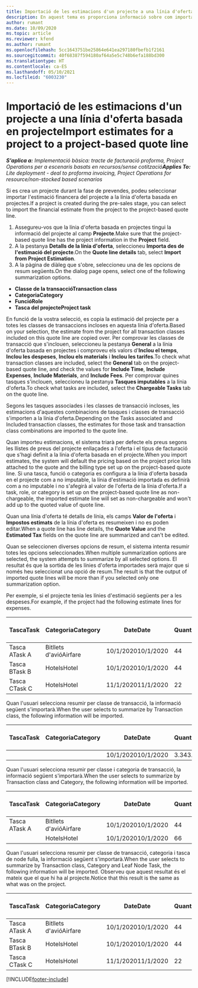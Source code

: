 ```yaml
---
title: Importació de les estimacions d'un projecte a una línia d'oferta basada en projecte (bàsic)
description: En aquest tema es proporciona informació sobre com importar estimacions d'un projecte a una línia d'oferta.
author: rumant
ms.date: 10/09/2020
ms.topic: article
ms.reviewer: kfend
ms.author: rumant
ms.openlocfilehash: 5cc1643751be25864e641ea297180fbefb1f2161
ms.sourcegitcommit: 40f68387f594180af64a5e5c748b6efa188bd300
ms.translationtype: HT
ms.contentlocale: ca-ES
ms.lasthandoff: 05/10/2021
ms.locfileid: "6003230"
---
```

# <a name="import-estimates-for-a-project-to-a-project-based-quote-line"></a><span data-ttu-id="3c771-103">Importació de les estimacions d'un projecte a una línia d'oferta basada en projecte</span><span class="sxs-lookup"><span data-stu-id="3c771-103">Import estimates for a project to a project-based quote line</span></span> 

<span data-ttu-id="3c771-104">_**S'aplica a:** Implementació bàsica: tracte de facturació proforma, Project Operations per a escenaris basats en recursos/sense cotització_</span><span class="sxs-lookup"><span data-stu-id="3c771-104">_**Applies To:** Lite deployment - deal to proforma invoicing, Project Operations for resource/non-stocked based scenarios_</span></span>

<span data-ttu-id="3c771-105">Si es crea un projecte durant la fase de prevendes, podeu seleccionar importar l'estimació financera del projecte a la línia d'oferta basada en projectes.</span><span class="sxs-lookup"><span data-stu-id="3c771-105">If a project is created during the pre-sales stage, you can select to import the financial estimate from the project to the project-based quote line.</span></span>

1. <span data-ttu-id="3c771-106">Assegureu-vos que la línia d'oferta basada en projectes tingui la informació del projecte al camp **Projecte**.</span><span class="sxs-lookup"><span data-stu-id="3c771-106">Make sure that the project-based quote line has the project information in the **Project** field.</span></span>
2. <span data-ttu-id="3c771-107">A la pestanya **Detalls de la línia d'oferta**, seleccioneu **Importa des de l'estimació del projecte**.</span><span class="sxs-lookup"><span data-stu-id="3c771-107">On the **Quote line details** tab, select **Import from Project Estimation**.</span></span>
3. <span data-ttu-id="3c771-108">A la pàgina de diàleg que s'obre, seleccioneu una de les opcions de resum següents.</span><span class="sxs-lookup"><span data-stu-id="3c771-108">On the dialog page opens, select one of the following summarization options.</span></span>

  - <span data-ttu-id="3c771-109">**Classe de la transacció**</span><span class="sxs-lookup"><span data-stu-id="3c771-109">**Transaction class**</span></span>
  - <span data-ttu-id="3c771-110">**Categoria**</span><span class="sxs-lookup"><span data-stu-id="3c771-110">**Category**</span></span>
  - <span data-ttu-id="3c771-111">**Funció**</span><span class="sxs-lookup"><span data-stu-id="3c771-111">**Role**</span></span> 
  - <span data-ttu-id="3c771-112">**Tasca del projecte**</span><span class="sxs-lookup"><span data-stu-id="3c771-112">**Project task**</span></span>

<span data-ttu-id="3c771-113">En funció de la vostra selecció, es copia la estimació del projecte per a totes les classes de transaccions incloses en aquesta línia d'oferta.</span><span class="sxs-lookup"><span data-stu-id="3c771-113">Based on your selection, the estimate from the project for all transaction classes included on this quote line are copied over.</span></span> <span data-ttu-id="3c771-114">Per comprovar les classes de transacció que s'inclouen, seleccioneu la pestanya **General** a la línia d'oferta basada en projectes i comproveu els valors d'**Inclou el temps**, **Inclou les despeses**, **Inclou els materials** i **Inclou les tarifes**.</span><span class="sxs-lookup"><span data-stu-id="3c771-114">To check what transaction classes are included, select the **General** tab on the project-based quote line, and check the values for **Include Time**, **Include Expenses**, **Include Materials**, and **Include Fees**.</span></span>  <span data-ttu-id="3c771-115">Per comprovar quines tasques s'inclouen, seleccioneu la pestanya **Tasques imputables** a la línia d'oferta.</span><span class="sxs-lookup"><span data-stu-id="3c771-115">To check what tasks are included, select the **Chargeable Tasks** tab on the quote line.</span></span>

<span data-ttu-id="3c771-116">Segons les tasques associades i les classes de transacció incloses, les estimacions d'aquestes combinacions de tasques i classes de transacció s'importen a la línia d'oferta.</span><span class="sxs-lookup"><span data-stu-id="3c771-116">Depending on the Tasks associated and Included transaction classes, the estimates for those task and transaction class combinations are imported to the quote line.</span></span>

<span data-ttu-id="3c771-117">Quan importeu estimacions, el sistema triarà per defecte els preus segons les llistes de preus del projecte enllaçades a l'oferta i el tipus de facturació que s'hagi definit a la línia d'oferta basada en el projecte.</span><span class="sxs-lookup"><span data-stu-id="3c771-117">When you import estimates, the system will default the pricing based on the project price lists attached to the quote and the billing type set up on the project-based quote line.</span></span> <span data-ttu-id="3c771-118">Si una tasca, funció o categoria es configura a la línia d'oferta basada en el projecte com a no imputable, la línia d'estimació importada es definirà com a no imputable i no s'afegirà al valor de l'oferta de la línia d'oferta.</span><span class="sxs-lookup"><span data-stu-id="3c771-118">If a task, role, or category is set up on the project-based quote line as non-chargeable, the imported estimate line will set as non-chargeable and won't add up to the quoted value of quote line.</span></span>

<span data-ttu-id="3c771-119">Quan una línia d'oferta té detalls de línia, els camps **Valor de l'oferta** i **Impostos estimats** de la línia d'oferta es resumeixen i no es poden editar.</span><span class="sxs-lookup"><span data-stu-id="3c771-119">When a quote line has line details, the **Quote Value** and the **Estimated Tax** fields on the quote line are summarized and can't be edited.</span></span>

<span data-ttu-id="3c771-120">Quan se seleccionen diverses opcions de resum, el sistema intenta resumir totes les opcions seleccionades.</span><span class="sxs-lookup"><span data-stu-id="3c771-120">When multiple summarization options are selected, the system attempts to summarize by all selected options.</span></span> <span data-ttu-id="3c771-121">El resultat és que la sortida de les línies d'oferta importades serà major que si només heu seleccionat una opció de resum.</span><span class="sxs-lookup"><span data-stu-id="3c771-121">The result is that the output of imported quote lines will be more than if you selected only one summarization option.</span></span>

<span data-ttu-id="3c771-122">Per exemple, si el projecte tenia les línies d'estimació següents per a les despeses.</span><span class="sxs-lookup"><span data-stu-id="3c771-122">For example, if the project had the following estimate lines for expenses.</span></span>

| <span data-ttu-id="3c771-123">Tasca</span><span class="sxs-lookup"><span data-stu-id="3c771-123">Task</span></span> | <span data-ttu-id="3c771-124">Categoria</span><span class="sxs-lookup"><span data-stu-id="3c771-124">Category</span></span> | <span data-ttu-id="3c771-125">Date</span><span class="sxs-lookup"><span data-stu-id="3c771-125">Date</span></span> | <span data-ttu-id="3c771-126">Quantitat</span><span class="sxs-lookup"><span data-stu-id="3c771-126">Quantity</span></span> | <span data-ttu-id="3c771-127">Preu per unitat</span><span class="sxs-lookup"><span data-stu-id="3c771-127">Unit price</span></span> | <span data-ttu-id="3c771-128">Import</span><span class="sxs-lookup"><span data-stu-id="3c771-128">Amount</span></span> |
| --- | --- | --- | --- | --- | --- |
| <span data-ttu-id="3c771-129">Tasca A</span><span class="sxs-lookup"><span data-stu-id="3c771-129">Task A</span></span> | <span data-ttu-id="3c771-130">Bitllets d'avió</span><span class="sxs-lookup"><span data-stu-id="3c771-130">Airfare</span></span> | <span data-ttu-id="3c771-131">10/1/2020</span><span class="sxs-lookup"><span data-stu-id="3c771-131">10/1/2020</span></span> | <span data-ttu-id="3c771-132">4</span><span class="sxs-lookup"><span data-stu-id="3c771-132">4</span></span> | <span data-ttu-id="3c771-133">400</span><span class="sxs-lookup"><span data-stu-id="3c771-133">400</span></span> | <span data-ttu-id="3c771-134">1600</span><span class="sxs-lookup"><span data-stu-id="3c771-134">1600</span></span> |
| <span data-ttu-id="3c771-135">Tasca B</span><span class="sxs-lookup"><span data-stu-id="3c771-135">Task B</span></span> | <span data-ttu-id="3c771-136">Hotels</span><span class="sxs-lookup"><span data-stu-id="3c771-136">Hotel</span></span> | <span data-ttu-id="3c771-137">10/1/2020</span><span class="sxs-lookup"><span data-stu-id="3c771-137">10/1/2020</span></span> | <span data-ttu-id="3c771-138">4</span><span class="sxs-lookup"><span data-stu-id="3c771-138">4</span></span> | <span data-ttu-id="3c771-139">200</span><span class="sxs-lookup"><span data-stu-id="3c771-139">200</span></span> | <span data-ttu-id="3c771-140">800</span><span class="sxs-lookup"><span data-stu-id="3c771-140">800</span></span> |
| <span data-ttu-id="3c771-141">Tasca C</span><span class="sxs-lookup"><span data-stu-id="3c771-141">Task C</span></span> | <span data-ttu-id="3c771-142">Hotels</span><span class="sxs-lookup"><span data-stu-id="3c771-142">Hotel</span></span> | <span data-ttu-id="3c771-143">11/1/2020</span><span class="sxs-lookup"><span data-stu-id="3c771-143">11/1/2020</span></span> | <span data-ttu-id="3c771-144">2</span><span class="sxs-lookup"><span data-stu-id="3c771-144">2</span></span> | <span data-ttu-id="3c771-145">200</span><span class="sxs-lookup"><span data-stu-id="3c771-145">200</span></span> | <span data-ttu-id="3c771-146">400</span><span class="sxs-lookup"><span data-stu-id="3c771-146">400</span></span> |

<span data-ttu-id="3c771-147">Quan l'usuari selecciona resumir per classe de transacció, la informació següent s'importarà.</span><span class="sxs-lookup"><span data-stu-id="3c771-147">When the user selects to summarize by Transaction class, the following information will be imported.</span></span>

| <span data-ttu-id="3c771-148">Tasca</span><span class="sxs-lookup"><span data-stu-id="3c771-148">Task</span></span> | <span data-ttu-id="3c771-149">Categoria</span><span class="sxs-lookup"><span data-stu-id="3c771-149">Category</span></span> | <span data-ttu-id="3c771-150">Date</span><span class="sxs-lookup"><span data-stu-id="3c771-150">Date</span></span> | <span data-ttu-id="3c771-151">Quantitat</span><span class="sxs-lookup"><span data-stu-id="3c771-151">Quantity</span></span> | <span data-ttu-id="3c771-152">Preu per unitat</span><span class="sxs-lookup"><span data-stu-id="3c771-152">Unit price</span></span> | <span data-ttu-id="3c771-153">Import</span><span class="sxs-lookup"><span data-stu-id="3c771-153">Amount</span></span> |
| --- | --- | --- | --- | --- | --- |
|||<span data-ttu-id="3c771-154">10/1/2020</span><span class="sxs-lookup"><span data-stu-id="3c771-154">10/1/2020</span></span> | <span data-ttu-id="3c771-155">3.34</span><span class="sxs-lookup"><span data-stu-id="3c771-155">3.34</span></span> | <span data-ttu-id="3c771-156">840</span><span class="sxs-lookup"><span data-stu-id="3c771-156">840</span></span> | <span data-ttu-id="3c771-157">2800</span><span class="sxs-lookup"><span data-stu-id="3c771-157">2800</span></span> |

<span data-ttu-id="3c771-158">Quan l'usuari selecciona resumir per classe i categoria de transacció, la informació següent s'importarà.</span><span class="sxs-lookup"><span data-stu-id="3c771-158">When the user selects to summarize by Transaction class and Category, the following information will be imported.</span></span>

| <span data-ttu-id="3c771-159">Tasca</span><span class="sxs-lookup"><span data-stu-id="3c771-159">Task</span></span> | <span data-ttu-id="3c771-160">Categoria</span><span class="sxs-lookup"><span data-stu-id="3c771-160">Category</span></span> | <span data-ttu-id="3c771-161">Date</span><span class="sxs-lookup"><span data-stu-id="3c771-161">Date</span></span> | <span data-ttu-id="3c771-162">Quantitat</span><span class="sxs-lookup"><span data-stu-id="3c771-162">Quantity</span></span> | <span data-ttu-id="3c771-163">Preu per unitat</span><span class="sxs-lookup"><span data-stu-id="3c771-163">Unit price</span></span> | <span data-ttu-id="3c771-164">Import</span><span class="sxs-lookup"><span data-stu-id="3c771-164">Amount</span></span> |
| --- | --- | --- | --- | --- | --- |
| <span data-ttu-id="3c771-165">Tasca A</span><span class="sxs-lookup"><span data-stu-id="3c771-165">Task A</span></span> | <span data-ttu-id="3c771-166">Bitllets d'avió</span><span class="sxs-lookup"><span data-stu-id="3c771-166">Airfare</span></span> | <span data-ttu-id="3c771-167">10/1/2020</span><span class="sxs-lookup"><span data-stu-id="3c771-167">10/1/2020</span></span> | <span data-ttu-id="3c771-168">4</span><span class="sxs-lookup"><span data-stu-id="3c771-168">4</span></span> | <span data-ttu-id="3c771-169">400</span><span class="sxs-lookup"><span data-stu-id="3c771-169">400</span></span> | <span data-ttu-id="3c771-170">1600</span><span class="sxs-lookup"><span data-stu-id="3c771-170">1600</span></span> |
| | <span data-ttu-id="3c771-171">Hotels</span><span class="sxs-lookup"><span data-stu-id="3c771-171">Hotel</span></span> | <span data-ttu-id="3c771-172">10/1/2020</span><span class="sxs-lookup"><span data-stu-id="3c771-172">10/1/2020</span></span> | <span data-ttu-id="3c771-173">6</span><span class="sxs-lookup"><span data-stu-id="3c771-173">6</span></span> | <span data-ttu-id="3c771-174">200</span><span class="sxs-lookup"><span data-stu-id="3c771-174">200</span></span> | <span data-ttu-id="3c771-175">1200</span><span class="sxs-lookup"><span data-stu-id="3c771-175">1200</span></span> |

<span data-ttu-id="3c771-176">Quan l'usuari selecciona resumir per classe de transacció, categoria i tasca de node fulla, la informació següent s'importarà.</span><span class="sxs-lookup"><span data-stu-id="3c771-176">When the user selects to summarize by Transaction class, Category and Leaf Node Task, the following information will be imported.</span></span> <span data-ttu-id="3c771-177">Observeu que aquest resultat és el mateix que el que hi ha al projecte.</span><span class="sxs-lookup"><span data-stu-id="3c771-177">Notice that this result is the same as what was on the project.</span></span>

| <span data-ttu-id="3c771-178">Tasca</span><span class="sxs-lookup"><span data-stu-id="3c771-178">Task</span></span> | <span data-ttu-id="3c771-179">Categoria</span><span class="sxs-lookup"><span data-stu-id="3c771-179">Category</span></span> | <span data-ttu-id="3c771-180">Date</span><span class="sxs-lookup"><span data-stu-id="3c771-180">Date</span></span> | <span data-ttu-id="3c771-181">Quantitat</span><span class="sxs-lookup"><span data-stu-id="3c771-181">Quantity</span></span> | <span data-ttu-id="3c771-182">Preu per unitat</span><span class="sxs-lookup"><span data-stu-id="3c771-182">Unit price</span></span> | <span data-ttu-id="3c771-183">Import</span><span class="sxs-lookup"><span data-stu-id="3c771-183">Amount</span></span> |
| --- | --- | --- | --- | --- | --- |
| <span data-ttu-id="3c771-184">Tasca A</span><span class="sxs-lookup"><span data-stu-id="3c771-184">Task A</span></span> | <span data-ttu-id="3c771-185">Bitllets d'avió</span><span class="sxs-lookup"><span data-stu-id="3c771-185">Airfare</span></span> | <span data-ttu-id="3c771-186">10/1/2020</span><span class="sxs-lookup"><span data-stu-id="3c771-186">10/1/2020</span></span> | <span data-ttu-id="3c771-187">4</span><span class="sxs-lookup"><span data-stu-id="3c771-187">4</span></span> | <span data-ttu-id="3c771-188">400</span><span class="sxs-lookup"><span data-stu-id="3c771-188">400</span></span> | <span data-ttu-id="3c771-189">1600</span><span class="sxs-lookup"><span data-stu-id="3c771-189">1600</span></span> |
| <span data-ttu-id="3c771-190">Tasca B</span><span class="sxs-lookup"><span data-stu-id="3c771-190">Task B</span></span> | <span data-ttu-id="3c771-191">Hotels</span><span class="sxs-lookup"><span data-stu-id="3c771-191">Hotel</span></span> | <span data-ttu-id="3c771-192">10/1/2020</span><span class="sxs-lookup"><span data-stu-id="3c771-192">10/1/2020</span></span> | <span data-ttu-id="3c771-193">4</span><span class="sxs-lookup"><span data-stu-id="3c771-193">4</span></span> | <span data-ttu-id="3c771-194">200</span><span class="sxs-lookup"><span data-stu-id="3c771-194">200</span></span> | <span data-ttu-id="3c771-195">800</span><span class="sxs-lookup"><span data-stu-id="3c771-195">800</span></span> |
| <span data-ttu-id="3c771-196">Tasca C</span><span class="sxs-lookup"><span data-stu-id="3c771-196">Task C</span></span> | <span data-ttu-id="3c771-197">Hotels</span><span class="sxs-lookup"><span data-stu-id="3c771-197">Hotel</span></span> | <span data-ttu-id="3c771-198">11/1/2020</span><span class="sxs-lookup"><span data-stu-id="3c771-198">11/1/2020</span></span> | <span data-ttu-id="3c771-199">2</span><span class="sxs-lookup"><span data-stu-id="3c771-199">2</span></span> | <span data-ttu-id="3c771-200">200</span><span class="sxs-lookup"><span data-stu-id="3c771-200">200</span></span> | <span data-ttu-id="3c771-201">400</span><span class="sxs-lookup"><span data-stu-id="3c771-201">400</span></span> |


[!INCLUDE[footer-include](../../includes/footer-banner.md)]
